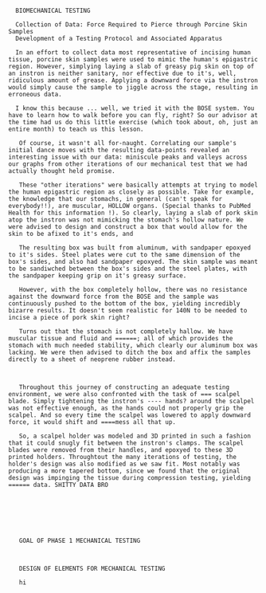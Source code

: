 
      BIOMECHANICAL TESTING
      
      Collection of Data: Force Required to Pierce through Porcine Skin Samples 
      Development of a Testing Protocol and Associated Apparatus
      
      In an effort to collect data most representative of incising human tissue, porcine skin samples were used to mimic the human's epigastric region. However, simplying laying a slab of greasy pig skin on top of an instron is neither sanitary, nor effective due to it's, well, ridiculous amount of grease. Applying a downward force via the instron would simply cause the sample to jiggle across the stage, resulting in erroneous data. 
      
      I know this because ... well, we tried it with the BOSE system. You have to learn how to walk before you can fly, right? So our advisor at the time had us do this little exercise (which took about, oh, just an entire month) to teach us this lesson. 
       
       Of course, it wasn't all for-naught. Correlating our sample's initial dance moves with the resulting data-points revealed an interesting issue with our data: miniscule peaks and valleys across our graphs from other iterations of our mechanical test that we had actually thought held promise. 
       
       These "other iterations" were basically attempts at trying to model the human epigastric region as closely as possible. Take for example, the knowledge that our stomachs, in general (can't speak for everybody!!), are muscular, HOLLOW organs. (Special thanks to PubMed Health for this information !). So clearly, laying a slab of pork skin atop the instron was not mimicking the stomach's hollow nature. We were advised to design and construct a box that would allow for the skin to be afixed to it's ends, and 
       
       The resulting box was built from aluminum, with sandpaper epoxyed to it's sides. Steel plates were cut to the same dimension of the box's sides, and also had sandpaper epoxyed. The skin sample was meant to be sandiwched between the box's sides and the steel plates, with the sandpaper keeping grip on it's greasy surface. 
       
       However, with the box completely hollow, there was no resistance against the downward force from the BOSE and the sample was continuously pushed to the bottom of the box, yielding incredibly bizarre results. It doesn't seem realistic for 140N to be needed to incise a piece of pork skin right? 
       
       Turns out that the stomach is not completely hallow. We have muscular tissue and fluid and ======; all of which provides the stomach with much needed stability, which clearly our aluminum box was lacking. We were then advised to ditch the box and affix the samples directly to a sheet of neoprene rubber instead. 
       
       
       
       Throughout this journey of constructing an adequate testing environment, we were also confronted with the task of === scalpel blade. Simply tightening the instron's ---- hands? around the scalpel was not effective enough, as the hands could not properly grip the scalpel. And so every time the scalpel was lowered to apply downward force, it would shift and ====mess all that up. 
       
       So, a scalpel holder was modeled and 3D printed in such a fashion that it could snugly fit between the instron's clamps. The scalpel blades were removed from their handles, and epoxyed to these 3D printed holders. Throughtout the many iterations of testing, the holder's design was also modified as we saw fit. Most notably was producing a more tapered bottom, since we found that the original design was impinging the tissue during compression testing, yielding ====== data. SHITTY DATA BRO
       
       
       
       
       
       
       
       GOAL OF PHASE 1 MECHANICAL TESTING
       
       
        
       DESIGN OF ELEMENTS FOR MECHANICAL TESTING
       
       hi
       
